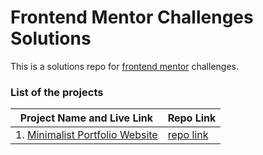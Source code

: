 # Frontend Mentor Challenges Solutions

This is a solutions repo for [frontend mentor](https://www.frontendmentor.io/) challenges.

<!-- All the projects are hosted on Netlify, check out this [link]() for live views. -->

### List of the projects

| Project Name and Live Link                                                                  | Repo Link                                                                                                    |
| ------------------------------------------------------------------------------------------- | ------------------------------------------------------------------------------------------------------------ |
| 1. [Minimalist Portfolio Website](https://minimalist-portfolio-website-by-yjc.netlify.app/) | [repo link](https://github.com/yjcyun/frontend_mentor/tree/master/intermediate/minimalist_portfolio_website) |
